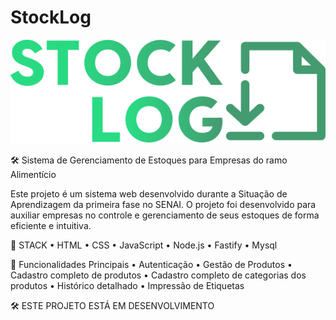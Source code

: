 # StockLog

![Description](./src/assets/imgs/home/img/logo.svg)

🛠️ Sistema de Gerenciamento de Estoques para Empresas do ramo Alimentício

Este projeto é um sistema web desenvolvido durante a Situação de Aprendizagem da primeira fase no SENAI.
O projeto foi desenvolvido para auxiliar empresas no controle e gerenciamento de seus estoques de forma eficiente e intuitiva. 

🔧 STACK
 • HTML
 • CSS
 • JavaScript
 • Node.js
 • Fastify
 • Mysql

🔐 Funcionalidades Principais
 • Autenticação
 • Gestão de Produtos
 • Cadastro completo de produtos
 • Cadastro completo de categorias dos produtos
 • Histórico detalhado
 • Impressão de Etiquetas

🛠️ ESTE PROJETO ESTÁ EM DESENVOLVIMENTO
